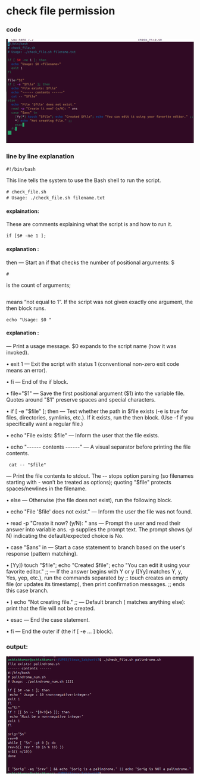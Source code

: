 # check file permission 
### code 
![Image](<images/Screenshot from 2025-09-19 11-57-31.png>)
### line by line explanation 
```
#!/bin/bash
```
This line tells the system to use the Bash shell to run the script.
```
# check_file.sh
# Usage: ./check_file.sh filename.txt
```
#### explaination: 
These are comments explaining what the script is and how to run it.
```
if [$# -ne 1 ]; 
```
#### explanation : 
then — Start an if that checks the number of positional arguments: $
```
#
```
 is the count of arguments; 
 ```-ne 1 
 ```
 means “not equal to 1”. If the script was
not given exactly one argument, the then block runs.
```
echo "Usage: $0 " 
```
#### explanation :
— Print a usage message. $0 expands to the script name
(how it was invoked).

• exit 1 — Exit the script with status 1 (conventional non-zero exit code
means an error).

• fi — End of the if block.

• file="$1" — Save the first positional argument ($1) into the variable file.
Quotes around "$1" preserve spaces and special characters.

• if [ -e "$file" ]; then — Test whether the path in $file exists (-e is true for files,
directories, symlinks, etc.). If it exists, run the then block. (Use -f if you
specifically want a regular file.)

• echo "File exists: $file" — Inform the user that the file exists.

• echo "------ contents ------" — A visual separator before printing the file
contents.
```
 cat -- "$file" 
```
— Print the file contents to stdout. The -- stops option parsing
(so filenames starting with - won’t be treated as options); quoting "$file"
protects spaces/newlines in the filename.

• else — Otherwise (the file does not exist), run the following block.

• echo "File '$file' does not exist." — Inform the user the file was not found.

• read -p "Create it now? (y/N): " ans — Prompt the user and read their
answer into variable ans. -p supplies the prompt text. The prompt shows (y/
N) indicating the default/expected choice is No.

• case "$ans" in — Start a case statement to branch based on the user's
response (pattern matching).

• [Yy]) touch "$file"; echo "Created $file"; echo "You can edit it using your favorite
editor." ;; — If the answer begins with Y or y ([Yy] matches Y, y, Yes, yep, etc.),
run the commands separated by ;: touch creates an empty file (or updates
its timestamp), then print confirmation messages. ;; ends this case branch.

• ) echo "Not creating file." ;; — Default branch ( matches anything else): print
that the file will not be created.

• esac — End the case statement.

• fi — End the outer if (the if [ -e ... ] block).

### output:
![Image](<images/Screenshot from 2025-09-19 13-00-26.png>)

